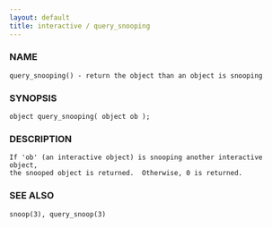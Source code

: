 ```yaml
---
layout: default
title: interactive / query_snooping
---
```


### NAME

    query_snooping() - return the object than an object is snooping

### SYNOPSIS

    object query_snooping( object ob );

### DESCRIPTION

    If 'ob' (an interactive object) is snooping another interactive object,
    the snooped object is returned.  Otherwise, 0 is returned.

### SEE ALSO

    snoop(3), query_snoop(3)

